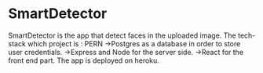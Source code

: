 # SmartDetector
SmartDetector is the app that detect faces in the uploaded image.
The tech-stack which project is : PERN
       ->Postgres as a database in order to store user credentials.
       ->Express and Node for the server side.
       ->React for the front end part.
The app is deployed on heroku.
